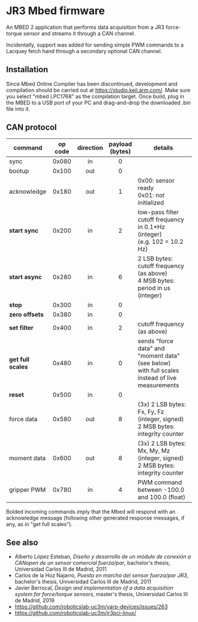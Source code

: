 # JR3 Mbed firmware

An MBED 2 application that performs data acquisition from a JR3 force-torque sensor and streams it through a CAN channel.

Incidentally, support was added for sending simple PWM commands to a Lacquey fetch hand through a secondary optional CAN channel.

## Installation

Since Mbed Online Compiler has been discontinued, development and compilation should be carried out at https://studio.keil.arm.com/. Make sure you select "mbed LPC1768" as the compilation target. Once build, plug in the MBED to a USB port of your PC and drag-and-drop the downloaded .bin file into it.

## CAN protocol

| command             | op code | direction | payload<br>(bytes) | details                                                                                           |
|---------------------|:-------:|:---------:|:------------------:|---------------------------------------------------------------------------------------------------|
| sync                |  0x080  |     in    |          0         |                                                                                                   |
| bootup              |  0x100  |    out    |          0         |                                                                                                   |
| acknowledge         |  0x180  |    out    |          1         | 0x00: sensor ready<br>0x01: not initialized                                                       |
| **start sync**      |  0x200  |     in    |          2         | low-pass filter cutoff frequency in 0.1*Hz (integer)<br>(e.g. 102 = 10.2 Hz)                      |
| **start async**     |  0x280  |     in    |          6         | 2 LSB bytes: cutoff frequency (as above)<br>4 MSB bytes: period in us (integer)                   |
| **stop**            |  0x300  |     in    |          0         |                                                                                                   |
| **zero offsets**    |  0x380  |     in    |          0         |                                                                                                   |
| **set filter**      |  0x400  |     in    |          2         | cutoff frequency (as above)                                                                       |
| **get full scales** |  0x480  |     in    |          0         | sends "force data" and "moment data" (see below)<br>with full scales instead of live measurements |
| **reset**           |  0x500  |     in    |          0         |                                                                                                   |
| force data          |  0x580  |    out    |          8         | (3x) 2 LSB bytes: Fx, Fy, Fz (integer, signed)<br>2 MSB bytes: integrity counter                  |
| moment data         |  0x600  |    out    |          8         | (3x) 2 LSB bytes: Mx, My, Mz (integer, signed)<br>2 MSB bytes: integrity counter                  |
| gripper PWM         |  0x780  |     in    |          4         | PWM command between -100.0 and 100.0 (float)                                                      |

Bolded incoming commands imply that the Mbed will respond with an acknowledge message (following other generated response messages, if any, as in "get full scales").

## See also

- Alberto López Esteban, *Diseño y desarrollo de un módulo de conexión a CANopen de un sensor comercial fuerza/par*, bachelor's thesis, Universidad Carlos III de Madrid, 2011
- Carlos de la Hoz Najarro, *Puesta en marcha del sensor fuerza/par JR3*, bachelor's thesis, Universidad Carlos III de Madrid, 2011
- Javier Berrocal, *Design and implementation of a data acquisition system for force/torque sensors*, master's thesis, Universidad Carlos III de Madrid, 2019
- https://github.com/roboticslab-uc3m/yarp-devices/issues/263
- https://github.com/roboticslab-uc3m/jr3pci-linux/
